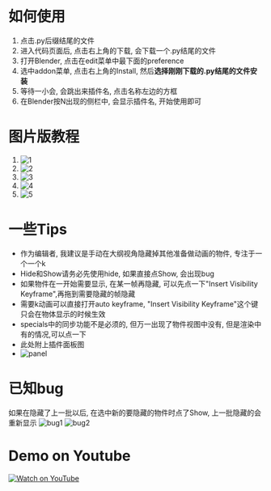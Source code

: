 # 如何使用
1. 点击.py后缀结尾的文件
2. 进入代码页面后, 点击右上角的下载, 会下载一个.py结尾的文件
3. 打开Blender, 点击在edit菜单中最下面的preference
4. 选中addon菜单, 点击右上角的Install, 然后**选择刚刚下载的.py结尾的文件安装**
5. 等待一小会, 会跳出来插件名, 点击名称左边的方框
6. 在Blender按N出现的侧栏中, 会显示插件名, 开始使用即可

# 图片版教程
1. ![1](https://github.com/user-attachments/assets/64589ba4-6364-4474-a594-3a24dfd922a7)
2. ![2](https://github.com/user-attachments/assets/c4f2403b-35e0-42c2-8187-300587da1549)
3. ![3](https://github.com/user-attachments/assets/6bf58a6f-d924-4632-833e-9aab6c0909c2)
4. ![4](https://github.com/user-attachments/assets/7d56364a-972a-4048-8bf2-d3563ce71b60)
5. ![5](https://github.com/user-attachments/assets/c9126593-2695-414a-b581-4bee1e7b76d5)

# 一些Tips
- 作为编辑者, 我建议是手动在大纲视角隐藏掉其他准备做动画的物件, 专注于一个一个k
- Hide和Show请务必先使用hide, 如果直接点Show, 会出现bug
- 如果物件在一开始需要显示, 在某一帧再隐藏, 可以先点一下"Insert Visibility Keyframe",再拖到需要隐藏的帧隐藏
- 需要k动画可以直接打开auto keyframe, "Insert Visibility Keyframe"这个键只会在物体显示的时候生效
- specials中的同步功能不是必须的, 但万一出现了物件视图中没有, 但是渲染中有的情况,可以点一下
- 此处附上插件面板图
- ![panel](https://github.com/user-attachments/assets/06d6e2d5-d9b8-4a26-b2f5-63ec73a0f947)

# 已知bug
如果在隐藏了上一批以后, 在选中新的要隐藏的物件时点了Show, 上一批隐藏的会重新显示
![bug1](https://github.com/user-attachments/assets/7987077b-b44b-4ede-96fe-c3ed06a7a73e)
![bug2](https://github.com/user-attachments/assets/4e4039e8-3f0e-4419-b3c7-1b166fec0969)

# Demo on Youtube
[![Watch on YouTube](https://img.youtube.com/vi/-M0sVv4fPIs/0.jpg)](https://www.youtube.com/watch?v=-M0sVv4fPIs)
